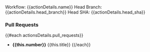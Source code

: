 Workflow: {{actionDetails.name}}
Head Branch: {{actionDetails.head_branch}}
Head SHA: {{actionDetails.head_sha}}

### Pull Requests
{{#each actionsDetails.pull_requests}}
- **{{this.number}}** {{this.title}}
{{/each}}